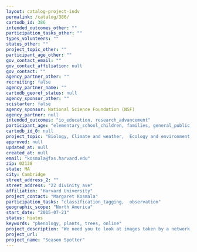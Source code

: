 ```yaml
---
layout: catalog-project-indv
permalink: /catalog/386/
cartodb_id: 386
intended_outcomes_other: ""
participation_tasks_other: ""
types_volunteers: ""
status_other: ""
project_topic_other: ""
participant_age_other: ""
gov_contact_email: ""
gov_contact_affiliation: null
gov_contact: ""
agency_partner_other: ""
recruiting: false
agency_partner_name: ""
cartodb_georef_status: null
agency_sponsor_other: ""
scistarter: false
agency_sponsor: National Science Foundation (NSF)
agency_partner: null
intended_outcomes: "io_education, research_advancement"
participant_age: "elementary_school_children, families, general_public, middle_school_children, teens"
cartodb_id_0: null
project_topic: "Biology, Climate and weather,  Ecology and environment,  Nature and outdoors"
approved: null
updated_at: null
created_at: null
email: "kosmala@fas.harvard.edu"
zip: 02138
state: MA
city: Cambridge
street_address_2: ""
street_address: "22 divinity ave"
affiliation: "Harvard University"
project_contact: "Margaret Kosmala"
participation_tasks: "classification_tagging,  observation"
geographic_scope: "North America"
start_date: "2015-07-21"
status: hiatus
keywords: "phenology, plants, trees, online"
project_description: "We need you to look at images taken by a network of automated cameras for signs of changing seasons. By identifying images with changing leaves, blooming flowers, and other easy-to-identify features, you help us to better understand how plants are responding to climate change."
project_url: 
project_name: "Season Spotter"
---
```

